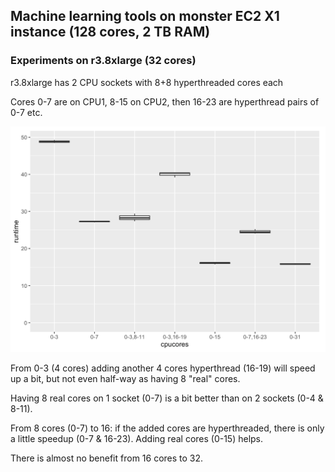 
## Machine learning tools on monster EC2 X1 instance (128 cores, 2 TB RAM) 

### Experiments on r3.8xlarge (32 cores)

r3.8xlarge has 2 CPU sockets with 8+8 hyperthreaded cores each

Cores 0-7 are on CPU1, 8-15 on CPU2, then 16-23 are hyperthread pairs of 0-7 etc.

![img](res-r3-h2o-hyper.png)

From 0-3 (4 cores) adding another 4 cores hyperthread (16-19) will speed up a bit,
but not even half-way as having 8 "real" cores. 

Having 8 real cores on 1 socket (0-7) is a bit better than on 2 sockets (0-4 & 8-11).

From 8 cores (0-7) to 16: if the added cores are hyperthreaded, there is only a 
little speedup (0-7 & 16-23). Adding real cores (0-15) helps.

There is almost no benefit from 16 cores to 32.





